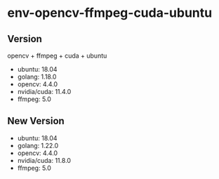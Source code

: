 # env-opencv-ffmpeg-cuda-ubuntu
## Version
opencv + ffmpeg + cuda + ubuntu

+ ubuntu: 18.04
+ golang: 1.18.0
+ opencv: 4.4.0
+ nvidia/cuda: 11.4.0
+ ffmpeg: 5.0

## New Version
+ ubuntu: 18.04
+ golang: 1.22.0
+ opencv: 4.4.0
+ nvidia/cuda: 11.8.0
+ ffmpeg: 5.0